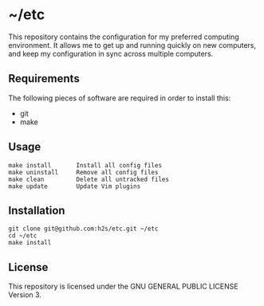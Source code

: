 ~/etc
=====

This repository contains the configuration for my preferred computing
environment. It allows me to get up and running quickly on new computers, and
keep my configuration in sync across multiple computers.

Requirements
------------

The following pieces of software are required in order to install this:

* git
* make

Usage
-----

    make install       Install all config files
    make uninstall     Remove all config files
    make clean         Delete all untracked files
    make update        Update Vim plugins

Installation
------------

    git clone git@github.com:h2s/etc.git ~/etc
    cd ~/etc
    make install

License
-------

This repository is licensed under the GNU GENERAL PUBLIC LICENSE Version 3.

